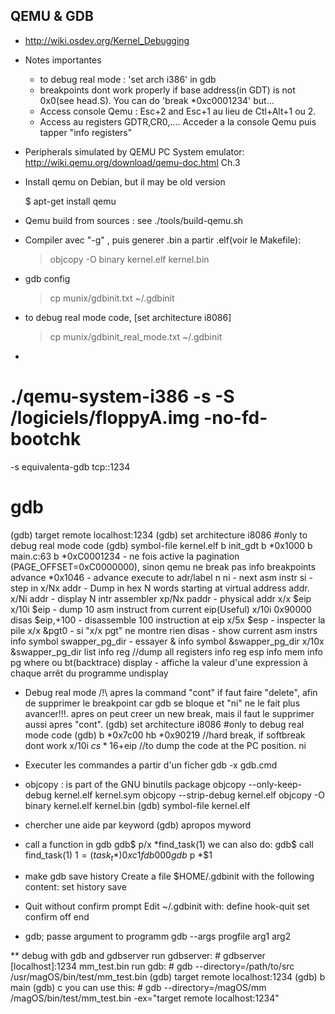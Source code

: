 ## QEMU & GDB
- http://wiki.osdev.org/Kernel_Debugging

- Notes importantes
   - to debug real mode : 'set arch i386' in gdb
   - breakpoints dont work properly if  base address(in GDT) is not 0x0(see head.S). You can do 'break *0xc0001234' but...
   - Access console Qemu : Esc+2 and Esc+1 au lieu de Ctl+Alt+1 ou 2. 
   - Access au registers GDTR,CR0,.... Acceder a la console Qemu puis tapper "info registers"

- Peripherals simulated by QEMU PC System emulator:  
  http://wiki.qemu.org/download/qemu-doc.html Ch.3
  
- Install qemu on Debian, but il may be old version

    $ apt-get install qemu
  
- Qemu build from sources : see ./tools/build-qemu.sh
  
- Compiler avec "-g" , puis generer .bin a partir .elf(voir le Makefile):
  >objcopy -O binary  kernel.elf kernel.bin

- gdb config
  >cp munix/gdbinit.txt ~/.gdbinit

- to debug real mode code, [set architecture i8086]
  > cp munix/gdbinit_real_mode.txt ~/.gdbinit
-  
 # ./qemu-system-i386 -s -S /logiciels/floppyA.img -no-fd-bootchk
  -s equivalenta-gdb tcp::1234

# gdb
 (gdb) target remote localhost:1234
 (gdb) set architecture i8086     #only to debug real mode code
 (gdb) symbol-file kernel.elf
       b init_gdt
       b *0x1000
       b main.c:63
       b *0xC0001234     - ne fois active la pagination (PAGE_OFFSET=0xC0000000), sinon qemu ne break pas
       info breakpoints
       advance *0x1046   - advance execute to adr/label
       n
       ni   - next asm instr
       si   - step in 
       x/Nx addr  - Dump in hex N words starting at virtual address addr. 
       x/Ni addr  - display N intr assembler
       xp/Nx paddr  - physical addr
       x/x $eip
       x/10i $eip  - dump 10 asm instruct from current eip(Useful)
       x/10i 0x90000
       disas  $eip,+100   - disassemble 100 instruction at eip
       x/5x $esp   - inspecter la pile 
       x/x &pgt0   - si "x/x pgt" ne montre rien
       disas       - show current asm instrs
       info symbol  swapper_pg_dir      - essayer &
       info symbol  &swapper_pg_dir
       x/10x &swapper_pg_dir
       list
       info reg      //dump all registers
       info reg esp
       info mem
       info pg
       where ou bt(backtrace)
       display 	  	- affiche la valeur d'une expression à chaque arrêt du programme
       undisplay
- Debug real mode
  /!\ apres la command "cont" if faut faire  "delete", afin de supprimer le breakpoint
      car gdb se bloque et "ni" ne le fait plus avancer!!!. apres on peut creer un new break, mais il
      faut le supprimer aussi apres "cont".
  (gdb) set architecture i8086     #only to debug real mode code
  (gdb) b *0x7c00
        hb *0x90219   //hard break, if softbreak dont work
        x/10i $cs*16+$eip   //to dump the code at the PC position.
        ni
        
- Executer les commandes a partir d'un ficher
 gdb -x gdb.cmd
 
- objcopy :  is part of the GNU binutils package
   objcopy --only-keep-debug kernel.elf kernel.sym
   objcopy --strip-debug kernel.elf
   objcopy -O binary kernel.elf kernel.bin
  (gdb) symbol-file kernel.elf     

- chercher une aide par keyword
  (gdb) apropos myword

- call a function in gdb
  gdb$ p/x *find_task(1)
  we can also do:
  gdb$ call find_task(1)
  $1 = (task_t *) 0xc1fdb000
  gdb$ p *$1

- make gdb save history
  Create a file $HOME/.gdbinit with the following content:
    set history save
    
- Quit without confirm prompt
Edit ~/.gdbinit with:
  define hook-quit
    set confirm off
  end

- gdb; passe argument to programm
  gdb --args progfile arg1 arg2

** debug with gdb and gdbserver
  run gdbserver:
    # gdbserver [localhost]:1234 mm_test.bin
  run gdb:
    # gdb --directory=/path/to/src /usr/magOS/bin/test/mm_test.bin
      (gdb) target remote localhost:1234
      (gdb) b main
      (gdb) c
  you can use this:
    # gdb --directory=/magOS/mm /magOS/bin/test/mm_test.bin -ex="target remote localhost:1234"
